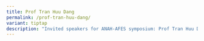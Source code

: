 ```yaml
---
title: Prof Tran Huu Dang
permalink: /prof-tran-huu-dang/
variant: tiptap
description: "Invited speakers for ANAH-AFES symposium: Prof Tran Huu Dang"
---
```

